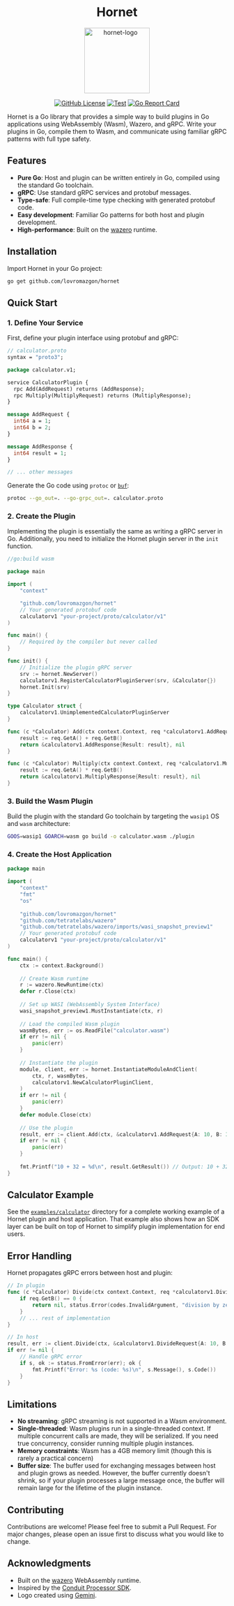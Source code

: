 <h1 align="center">Hornet</h1>
<p align="center">
  <img width="150" alt="hornet-logo" src="https://github.com/user-attachments/assets/9cf7ef84-b4c8-4fa8-ae4d-8814b481fab9" />
</p>
<p align="center">
  <a href="https://github.com/lovromazgon/hornet/blob/main/LICENSE"><img alt="GitHub License" src="https://img.shields.io/github/license/lovromazgon/hornet" /></a>
  <a href="https://github.com/lovromazgon/hornet/actions/workflows/test.yml"><img alt="Test" src="https://github.com/lovromazgon/hornet/actions/workflows/test.yml/badge.svg" /></a>
  <a href="https://goreportcard.com/report/github.com/lovromazgon/hornet"><img alt="Go Report Card" src="https://goreportcard.com/badge/github.com/lovromazgon/hornet" /></a>
</p>

Hornet is a Go library that provides a simple way to build plugins in Go
applications using WebAssembly (Wasm), Wazero, and gRPC. Write your plugins in
Go, compile them to Wasm, and communicate using familiar gRPC patterns with full
type safety.

## Features

- **Pure Go**: Host and plugin can be written entirely in Go, compiled using the
  standard Go toolchain.
- **gRPC**: Use standard gRPC services and protobuf messages.
- **Type-safe**: Full compile-time type checking with generated protobuf code.
- **Easy development**: Familiar Go patterns for both host and plugin development.
- **High-performance**: Built on the [wazero](https://wazero.io/) runtime.

## Installation

Import Hornet in your Go project:

```bash
go get github.com/lovromazgon/hornet
```

## Quick Start

### 1. Define Your Service

First, define your plugin interface using protobuf and gRPC:

```protobuf
// calculator.proto
syntax = "proto3";

package calculator.v1;

service CalculatorPlugin {
  rpc Add(AddRequest) returns (AddResponse);
  rpc Multiply(MultiplyRequest) returns (MultiplyResponse);
}

message AddRequest {
  int64 a = 1;
  int64 b = 2;
}

message AddResponse {
  int64 result = 1;
}

// ... other messages
```

Generate the Go code using `protoc` or [`buf`](https://buf.build/docs/cli/):

```bash
protoc --go_out=. --go-grpc_out=. calculator.proto
```

### 2. Create the Plugin

Implementing the plugin is essentially the same as writing a gRPC server in Go.
Additionally, you need to initialize the Hornet plugin server in the `init`
function.

```go
//go:build wasm

package main

import (
    "context"

    "github.com/lovromazgon/hornet"
    // Your generated protobuf code
    calculatorv1 "your-project/proto/calculator/v1"
)

func main() {
    // Required by the compiler but never called
}

func init() {
    // Initialize the plugin gRPC server
    srv := hornet.NewServer()
    calculatorv1.RegisterCalculatorPluginServer(srv, &Calculator{})
    hornet.Init(srv)
}

type Calculator struct {
    calculatorv1.UnimplementedCalculatorPluginServer
}

func (c *Calculator) Add(ctx context.Context, req *calculatorv1.AddRequest) (*calculatorv1.AddResponse, error) {
    result := req.GetA() + req.GetB()
    return &calculatorv1.AddResponse{Result: result}, nil
}

func (c *Calculator) Multiply(ctx context.Context, req *calculatorv1.MultiplyRequest) (*calculatorv1.MultiplyResponse, error) {
    result := req.GetA() * req.GetB()
    return &calculatorv1.MultiplyResponse{Result: result}, nil
}
```

### 3. Build the Wasm Plugin

Build the plugin with the standard Go toolchain by targeting the `wasip1` OS and
`wasm` architecture:

```bash
GOOS=wasip1 GOARCH=wasm go build -o calculator.wasm ./plugin
```

### 4. Create the Host Application

```go
package main

import (
    "context"
    "fmt"
    "os"
    
    "github.com/lovromazgon/hornet"
    "github.com/tetratelabs/wazero"
    "github.com/tetratelabs/wazero/imports/wasi_snapshot_preview1"
    // Your generated protobuf code
    calculatorv1 "your-project/proto/calculator/v1"
)

func main() {
    ctx := context.Background()
    
    // Create Wasm runtime
    r := wazero.NewRuntime(ctx)
    defer r.Close(ctx)
    
    // Set up WASI (WebAssembly System Interface)
    wasi_snapshot_preview1.MustInstantiate(ctx, r)
    
    // Load the compiled Wasm plugin
    wasmBytes, err := os.ReadFile("calculator.wasm")
    if err != nil {
        panic(err)
    }
    
    // Instantiate the plugin
    module, client, err := hornet.InstantiateModuleAndClient(
        ctx, r, wasmBytes, 
        calculatorv1.NewCalculatorPluginClient,
    )
    if err != nil {
        panic(err)
    }
    defer module.Close(ctx)
    
    // Use the plugin
    result, err := client.Add(ctx, &calculatorv1.AddRequest{A: 10, B: 32})
    if err != nil {
        panic(err)
    }
    
    fmt.Printf("10 + 32 = %d\n", result.GetResult()) // Output: 10 + 32 = 42
}
```

## Calculator Example

See the [`examples/calculator`](./examples/calculator) directory for a complete
working example of a Hornet plugin and host application. That example also shows
how an SDK layer can be built on top of Hornet to simplify plugin implementation
for end users.

## Error Handling

Hornet propagates gRPC errors between host and plugin:

```go
// In plugin
func (c *Calculator) Divide(ctx context.Context, req *calculatorv1.DivideRequest) (*calculatorv1.DivideResponse, error) {
    if req.GetB() == 0 {
        return nil, status.Error(codes.InvalidArgument, "division by zero")
    }
    // ... rest of implementation
}

// In host
result, err := client.Divide(ctx, &calculatorv1.DivideRequest{A: 10, B: 0})
if err != nil {
    // Handle gRPC error
    if s, ok := status.FromError(err); ok {
        fmt.Printf("Error: %s (code: %s)\n", s.Message(), s.Code())
    }
}
```

## Limitations

- **No streaming**: gRPC streaming is not supported in a Wasm environment.
- **Single-threaded**: Wasm plugins run in a single-threaded context. If multiple
  concurrent calls are made, they will be serialized. If you need true concurrency,
  consider running multiple plugin instances.
- **Memory constraints**: Wasm has a 4GB memory limit (though this is rarely a
  practical concern)
- **Buffer size**: The buffer used for exchanging messages between host and plugin
  grows as needed. However, the buffer currently doesn't shrink, so if your plugin
  processes a large message once, the buffer will remain large for the lifetime
  of the plugin instance.

## Contributing

Contributions are welcome! Please feel free to submit a Pull Request. For major
changes, please open an issue first to discuss what you would like to change.

## Acknowledgments

- Built on the [wazero](https://wazero.io/) WebAssembly runtime.
- Inspired by the [Conduit Processor SDK](https://github.com/ConduitIO/conduit-processor-sdk).
- Logo created using [Gemini](https://gemini.google.com/).
